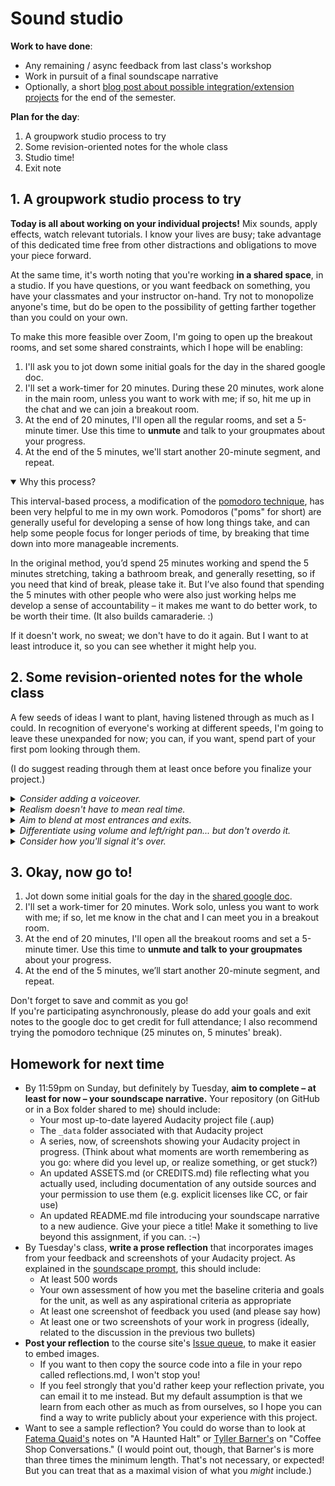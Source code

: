 
# Sound studio

**Work to have done**:

* Any remaining / async feedback from last class's workshop
* Work in pursuit of a final soundscape narrative
* Optionally, a short [blog post about possible integration/extension  projects]({{site.github.issues_url}}) for the end of the semester.


**Plan for the day**:

1. A groupwork studio process to try
2. Some revision-oriented notes for the whole class
3. Studio time!
4. Exit note


## 1. A groupwork studio process to try
<div class="alert alert-success">
<strong>Today is all about working on your individual projects!</strong> Mix sounds, apply effects, watch relevant tutorials. I know your lives are busy; take advantage of this dedicated time free from other distractions and obligations to move your piece forward.
</div>

At the same time, it's worth noting that you're working **in a shared space**, in a studio. If you have questions, or you want feedback on something, you have your classmates and your instructor on-hand. Try not to monopolize anyone's time, but do be open to the possibility of getting farther together than you could on your own.

To make this more feasible over Zoom, I'm going to open up the breakout rooms, and set some shared constraints, which I hope will be enabling:

1. I'll ask you to jot down some initial goals for the day in the shared google doc.
2. I'll set a work-timer for 20 minutes. During these 20 minutes, work alone in the main room, unless you want to work with me; if so, hit me up in the chat and we can join a breakout room.
3. At the end of 20 minutes, I'll open all the regular rooms, and set a 5-minute timer. Use this time to **unmute** and talk to your groupmates about your progress.
4. At the end of the 5 minutes, we'll start another 20-minute segment, and repeat.


<details open>
<summary>Why this process?</summary>
<div class="alert alert-white">
<p>This interval-based process, a modification of the <a href="https://en.wikipedia.org/wiki/Pomodoro_Technique">pomodoro technique</a>, has been very helpful to me in my own work. Pomodoros ("poms" for short) are generally useful for developing a sense of how long things take, and can help some people focus for longer periods of time, by breaking that time down into more manageable increments. </p>

<p>In the original method, you’d spend 25 minutes working and spend the 5 minutes stretching, taking a bathroom break, and generally resetting, so if you need that kind of break, please take it. But I’ve also found that spending the 5 minutes with other people who were also just working helps me develop a sense of accountability – it makes me want to do better work, to be worth their time. (It also builds camaraderie. :)</p></div>
</details>

If it doesn't work, no sweat; we don't have to do it again. But I want to at least introduce it, so you can see whether it might help you.

## 2. Some revision-oriented notes for the whole class
A few seeds of ideas I want to plant, having listened through as much as I could. In recognition of everyone's working at different speeds, I'm going to leave these unexpanded for now; you can, if you want, spend part of your first pom looking through them.

(I do suggest reading through them at least once before you finalize your project.)

<!-- NEW IN 2020:
* endings
* noise reduction
* consider voiceover – or re-recording muffled voices currently in background tracks
-->

<details>
<summary><em>Consider adding a voiceover.</em></summary>
<p>Maybe I'm just getting old, but as I've puttered around various places by myself in the last week I've noticed that I don't stay silent: I mutter as I putter. Even if it's just short reactions to things I see ("nice!") or read ("really? really."), even if it's not words ("hmm!"), I tend to narrate my day.</p>

<p>All of which is to say, if your soundscape takes your listeners along on a ride inside someone's head, but you haven't yet included any human voices, I'd at least give some thought to whether a word here or there might help.</p>

<p>Note that the voice doesn't have to exist in the same timestream as the events of the narrative: think about some of the retrospective commentary in <a href="https://training.npr.org/2015/10/30/six-npr-stories-that-breathe-life-into-neighborhood-scenes/">the NPR reading I had you do</a>, especially the pieces featuring Steve Inskeep and Robert Siegel. Or this more recent example, from an episode of the New York Times' podcast, "The Daily" (note how the interviewer just adds commentary right over the top of his interview, which auto-ducks out of and back into focus): <figure role="figure">
    <figcaption>Excerpt from <a href="https://www.nytimes.com/2021/02/05/podcasts/the-daily/smartmatic-fox-news.html">"The $2.7 Billion Case Against Fox News,"</a> Feb 5, 2021. Fair use. Hosted by Ben Smith; follow link for full credits.</figcaption>
    <audio
        controls
        src="../assets/sound/present-narration-over-prior-recording.mp3">
            Your browser does not support the
            <code>audio</code> element.
    </audio>
</figure></p>

</details>

<details>
<summary><em>Realism doesn't have to mean real time.</em></summary>
<p>Silence – and sameness – all sound a lot longer in playback than they do when you're recording them. Two seconds of nothing could be considered a Grand Pause. Think about how you would write a scene with words: you don't include every moment, every breath, every footstep; you just say, "The doorbell rang, and she opened the door." Similarly, in movies or TV, frequent cuts from one shot to another are the rule, and long takes are the exception. Feel free to elide some moments in time!</p>
<p>If you're worried about signaling how long something takes, consider fading out a background track and fading right back in to a later point in that track.</p>
</details>

<details>
<summary><em>Aim to blend at most entrances and exits.</em></summary>

<p>Sometimes, you really do want a sound to enter suddenly: a jump-scare, a bolt of lightning, a phone ringing. But more often, you want the new sound to feel like it's part of the same scene. Sounds recorded in different places have different levels of background hum, which can make their entrances and exits feel more intrusive. You can mask this with fade-ins/outs, or try to <a href="https://fedoramagazine.org/audacity-quick-tip-quickly-remove-background-noise/">remove the background</a>.</p>

<p>If you want to use music or another kind of background sound to cover transitions, try overlapping the fade-in with the existing scene so as to minimize dead air: at a low volume, the effect will be a more seamless / integrated transition. (See e.g. Tori's project, 0:48-1:00 and 1:54-2:11.)
</p>
</details>

<!-- <details>
<summary><em>Consider adding a transcript.</em></summary>

<p>If you're working off of a script, as a number of you seem to be, please do consider turning it into a readable transcript you can place alongside the sound file: it's not only more accessible for the temporarily or permanently hearing-impaired, but it also makes your piece easier to search for (and within).</p>

<p>For examples, NPR's <em>This American Life</em> does a great job, and they're relatively straightforward in format, too. Why not check out some of their <a href="https://www.thisamericanlife.org/recommended">recommended episodes</a>, including a primer for listeners <a href="https://www.thisamericanlife.org/recommended/new-to-this-american-life">new to the show</a> that tipped me off to this <a href="https://www.thisamericanlife.org/109/notes-on-camp">one on camp</a>. (I was excited by this description: <em>"This one drops you in a place and immerses you there so quickly and happily. Just a deeply cheerful trip into childhood summertime."</em>) Or, for something closer to the length of what you'll be working on – a special episode with <a href="https://www.thisamericanlife.org/241/20-acts-in-60-minutes">20 acts in 60 minutes</a>?</p>

<p>You access the transcript from the top of each full episode page, but you can jump to specific sections, or "acts," when choosing what to listen to.</p>
</details> -->

<!-- <details>
<summary><em>Consider adding a title.</em></summary>

<p>A title can provide a location, a clue, a genre, a commentary; it can make or unmake listener expectations. What will you call your soundscape narrative? Where will you let listeners know that name? (In the README? In a recorded introduction to the sound file itself, either with or without a <a href="https://tvtropes.org/pmwiki/pmwiki.php/Main/TheTeaser?from=Main.ColdOpen">cold open</a>?)</p>
</details> -->

<!-- <details>
<summary><em>Consider citation.</em></summary>

If you're using sounds someone else recorded, be sure to include enough information to recover where it came from. (See <em>Writer/Designer</em> page 162, and the <a href="https://creativecommons.org/use-remix/get-permission/">Creative Commons' own recommendations</a>.) Note that any kind of CC-BY license requires you to say who made the source, not just say that it has a CC-BY license. (Nor is it enough to give a link to the search engine that you found it with.) You can add the information in text alongside the soundscape, or in the soundscape itself, or both!
</details> -->

<details>
<summary><em>Differentiate using volume and left/right pan... but don't overdo it.</em></summary>
<p>Many of you are doing smart work to differentiate foreground sounds from background, in part through "ducking" the background to a lower volume while keeping the sound going to provide depth. Similarly, many of you are doing smart work using left/right channels to differentiate speakers (see especially in Patrick's piece) or to move things around the landscape (see especially 0:56-1:08 in Caela's.)</p>

<p>If you haven't yet tried either, go for it! The left/right channels are visible in the left of any track, as long as it's opened high enough; and you can adjust the overall volume with the gain slider also located there. Alternately, you can use the Envelope Tool to reversibly change volume for just part of the track.</p>

<p>Two caveats: First, if you're listening to someone way off to your left, you'll probably turn to face them, at least part of the way. So probably you don't need to go all the way to 100% left or 100% right when positioning human voices: try 50% and fine-tune from there.</p>

<p>Second, one risk of recording original sounds is overloading the microphone, such that you get a kind of crackle or squeal as the sound level exceeds what the system can handle. This can especially happen as you layer these sounds together. If you notice the waveform hitting the top of the track, or the overall volume going into the red, you're "clipping" part of your sound. Try Effects > Clip Fix, which should give you a little more room.</p>

</details>

<details>
<summary><em>Consider how you'll signal it's over.</em></summary>
<p>Endings are tricky. In an essay, I'd say they usually depend on beginnings: completing some thought you'd left open, or answering a question. In stories, there's often an epiphany (new insight) or a denouement, a return to a previous situation but with the characters' perspectives on it now changed. You can try those things with soundscapes, too, but there are added elements: if you have music, you can make sure to "resolve" back into the root chord, or to complete a rhythmic sequence; if you have an ongoing event, you can fade out; if you have a surprise or joke ending, you can signal intentionality by muting all but one track to focus attention on what remains.</p>

<p>There are lots of ways to do this. But if you're satisfied with the overall shape, endings are one place where you can put a little extra polish in!</p>

</details>

## 3. Okay, now go to!


1. Jot down some initial goals for the day in the [shared google doc](https://bit.ly/cdm2021spring-notes#heading=h.y59x8t1lvnd7).
2. I'll set a work-timer for 20 minutes. Work solo, unless you want to work with me; if so, let me know in the chat and I can meet you in a breakout room.
3. At the end of 20 minutes, I'll open all the breakout rooms and set a 5-minute timer. Use this time to **unmute and talk to your groupmates** about your progress.
4. At the end of the 5 minutes, we’ll start another 20-minute segment, and repeat.

<div class="alert alert-success">
Don't forget to save and commit as you go!
</div>

<div class="alert alert-warning">
If you're participating asynchronously, please do add your goals and exit notes to the google doc to get credit for full attendance; I also recommend trying the pomodoro technique (25 minutes on, 5 minutes' break).
</div>

## Homework for next time

* By 11:59pm on Sunday, but definitely by Tuesday, **aim to complete – at least for now – your soundscape narrative.** Your repository (on GitHub or in a Box folder shared to me) should include:
   - Your most up-to-date layered Audacity project file (.aup)
   - The `_data` folder associated with that Audacity project
   - A series, now, of screenshots showing your Audacity project in progress. (Think about what moments are worth remembering as you go: where did you level up, or realize something, or get stuck?)
   - An updated ASSETS.md (or CREDITS.md) file reflecting what you actually used, including documentation of any outside sources and your permission to use them (e.g. explicit licenses like CC, or fair use)
   - An updated README.md file introducing your soundscape narrative to a new audience. Give your piece a title! Make it something to live beyond this assignment, if you can. :¬)
* By Tuesday's class, **write a prose reflection** that incorporates images from your feedback and screenshots of your Audacity project. As explained in the [soundscape prompt](https://github.com/benmiller314/soundscape2021spring#deadlines-and-products), this should include:
   - At least 500 words
   - Your own assessment of how you met the baseline criteria and goals for the unit, as well as any aspirational criteria as appropriate
   - At least one screenshot of feedback you used (and please say how)
   - At least one or two screenshots of your work in progress (ideally, related to the discussion in the previous two bullets)
* **Post your reflection** to the course site's [Issue queue]({{site.github.issues_url}}), to make it easier to embed images.
   - If you want to then copy the source code into a file in your repo called reflections.md, I won't stop you!
   - If you feel strongly that you'd rather keep your reflection private, you can email it to me instead. But my default assumption is that we learn from each other as much as from ourselves, so I hope you can find a way to write publicly about your experience with this project.
* Want to see a sample reflection? You could do worse than to look at [Fatema Quaid's](https://github.com/benmiller314/cdm2019fall/issues/3#issuecomment-534351121) notes on "A Haunted Halt" or [Tyller Barner's](https://github.com/pitt-cdm/miller2019spring/issues/2#issuecomment-460512213) on "Coffee Shop Conversations." (I would point out, though, that Barner's is more than three times the minimum length. That's not necessary, or expected! But you can treat that as a maximal vision of what you *might* include.)
